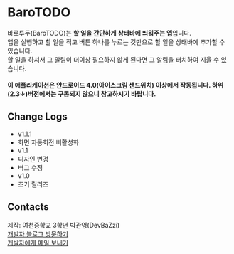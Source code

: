 BaroTODO
========
바로투두(BaroTODO)는 **할 일을 간단하게 상태바에 띄워주는 앱**입니다.<br>
앱을 실행하고 할 일을 적고 버튼 하나를 누르는 것만으로 할 일을 상태바에 추가할 수 있습니다.<br>
할 일을 하셔서 그 알림이 더이상 필요하지 않게 된다면 그 알림을 터치하여 지울 수 있습니다.<br><br>
**이 애플리케이션은 안드로이드 4.0(아이스크림 샌드위치)  이상에서 작동됩니다. 하위(2.3↓)버전에서는 구동되지 않으니 참고하시기 바랍니다.**

Change Logs
--------
- v1.1.1
 - 화면 자동회전 비활성화
- v1.1
 - 디자인 변경
 - 버그 수정
- v1.0
 - 초기 릴리즈

Contacts
--------
제작: 여천중학교 3학년 박관영(DevBaZzi)<br>
[개발자 블로그 방문하기][1]<br>
[개발자에게 메일 보내기][2]

[1]: http://blog.naver.com/devbazzi
[2]: mailto:devbazzi@gmail.com
